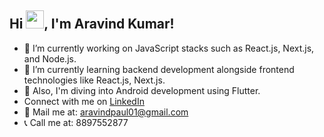 ## Hi <img src="https://user-images.githubusercontent.com/59159355/131294558-52b295a7-de94-42e8-af4f-be0d82cecbe1.gif" width="29px">, I'm Aravind Kumar!
- 🔭 I’m currently working on JavaScript stacks such as React.js, Next.js, and Node.js.
- 🌱 I’m currently learning backend development alongside frontend technologies like React.js, Next.js.
- 📱 Also, I'm diving into Android development using Flutter.
- Connect with me on [LinkedIn](https://linkedin.com/in/chamaakuri-aravind) 
- 📱 Mail me at: aravindpaul01@gmail.com
- 📞 Call me at: 8897552877
